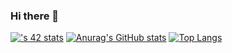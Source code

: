 ### Hi there 👋
[![<username>'s 42 stats](https://badge.mediaplus.ma/<theme>/hbel-hou)](https://github.com/oakoudad/badge42)
 [![Anurag's GitHub stats](https://github-readme-stats.vercel.app/api?username=hich-m)](https://github.com/anuraghazra/github-readme-stats)
[![Top Langs](https://github-readme-stats.vercel.app/api/top-langs/?username=hich-m&layout=compact)](https://github.com/anuraghazra/github-readme-stats)
